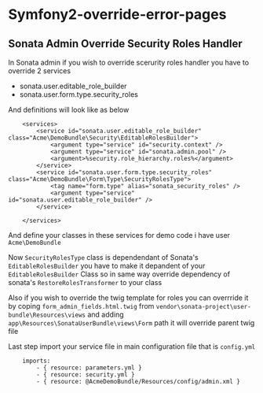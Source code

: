 Symfony2-override-error-pages
================================

Sonata Admin Override Security Roles Handler
--

In Sonata admin if you wish to override scerurity roles handler you have to override 2 services

 - sonata.user.editable_role_builder
 - sonata.user.form.type.security_roles

And definitions will look like as below


        <services>
            <service id="sonata.user.editable_role_builder" class="Acme\DemoBundle\Security\EditableRolesBuilder">
                <argument type="service" id="security.context" />
                <argument type="service" id="sonata.admin.pool" />
                <argument>%security.role_hierarchy.roles%</argument>
            </service>
            <service id="sonata.user.form.type.security_roles" class="Acme\DemoBundle\Form\Type\SecurityRolesType">
                <tag name="form.type" alias="sonata_security_roles" />
                <argument type="service" id="sonata.user.editable_role_builder" />
            </service>

        </services>

And define your classes in these services for demo code i have user `Acme\DemoBundle`

Now `SecurityRolesType` class is dependendant of Sonata's `EditableRolesBuilder` you have to make it depandent of your `EditableRolesBuilder` Class so in same way override dependency of sonata's `RestoreRolesTransformer` to your class

Also if you wish to override the twig template for roles you can overrride it by coping `form_admin_fields.html.twig` from `vendor\sonata-project\user-bundle\Resources\views` and adding `app\Resources\SonataUserBundle\views\Form` path it will override parent twig file

Last step import your service file in main configuration file that is `config.yml`

        imports:
            - { resource: parameters.yml }
            - { resource: security.yml }
            - { resource: @AcmeDemoBundle/Resources/config/admin.xml }
